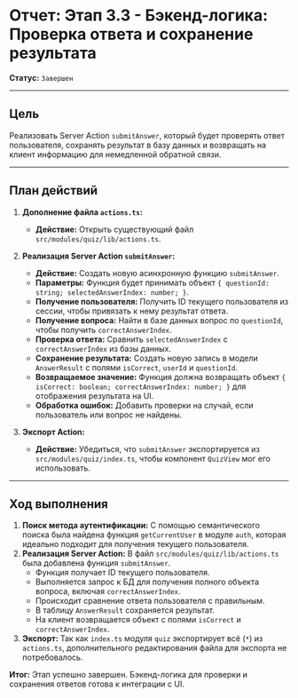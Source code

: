 # Отчет: Этап 3.3 - Бэкенд-логика: Проверка ответа и сохранение результата

**Статус:** `Завершен`

---

## Цель

Реализовать Server Action `submitAnswer`, который будет проверять ответ пользователя, сохранять результат в базу данных и возвращать на клиент информацию для немедленной обратной связи.

---

## План действий

1.  **Дополнение файла `actions.ts`:**
    - **Действие:** Открыть существующий файл `src/modules/quiz/lib/actions.ts`.

2.  **Реализация Server Action `submitAnswer`:**
    - **Действие:** Создать новую асинхронную функцию `submitAnswer`.
    - **Параметры:** Функция будет принимать объект `{ questionId: string; selectedAnswerIndex: number; }`.
    - **Получение пользователя:** Получить ID текущего пользователя из сессии, чтобы привязать к нему результат ответа.
    - **Получение вопроса:** Найти в базе данных вопрос по `questionId`, чтобы получить `correctAnswerIndex`.
    - **Проверка ответа:** Сравнить `selectedAnswerIndex` с `correctAnswerIndex` из базы данных.
    - **Сохранение результата:** Создать новую запись в модели `AnswerResult` с полями `isCorrect`, `userId` и `questionId`.
    - **Возвращаемое значение:** Функция должна возвращать объект `{ isCorrect: boolean; correctAnswerIndex: number; }` для отображения результата на UI.
    - **Обработка ошибок:** Добавить проверки на случай, если пользователь или вопрос не найдены.

3.  **Экспорт Action:**
    - **Действие:** Убедиться, что `submitAnswer` экспортируется из `src/modules/quiz/index.ts`, чтобы компонент `QuizView` мог его использовать.

---

## Ход выполнения

1.  **Поиск метода аутентификации:** С помощью семантического поиска была найдена функция `getCurrentUser` в модуле `auth`, которая идеально подходит для получения текущего пользователя.
2.  **Реализация Server Action:** В файл `src/modules/quiz/lib/actions.ts` была добавлена функция `submitAnswer`.
    - Функция получает ID текущего пользователя.
    - Выполняется запрос к БД для получения полного объекта вопроса, включая `correctAnswerIndex`.
    - Происходит сравнение ответа пользователя с правильным.
    - В таблицу `AnswerResult` сохраняется результат.
    - На клиент возвращается объект с полями `isCorrect` и `correctAnswerIndex`.
3.  **Экспорт:** Так как `index.ts` модуля `quiz` экспортирует всё (`*`) из `actions.ts`, дополнительного редактирования файла для экспорта не потребовалось.

**Итог:** Этап успешно завершен. Бэкенд-логика для проверки и сохранения ответов готова к интеграции с UI.
